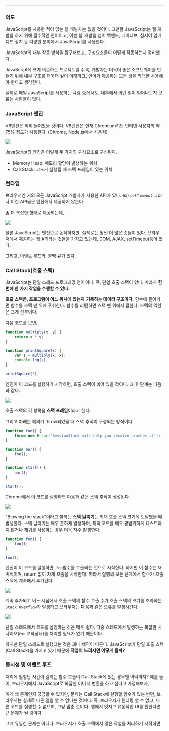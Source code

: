
---

### 의도

JavaScript를 사용한 적이 없는 웹 개발자는 없을 것이다.
그만큼 JavaScript는 웹 개발을 하기 위해 필수적인 언어이고, 이젠 웹 개발을 넘어 백엔드, 네이티브, 심지어 임베디드 장치 등 다양한 분야에서 JavaScript를 사용한다.

JavaScript의 내부 작동 방식을 탐구해보고, 구성요소들이 어떻게 작동하는지 정리했다.

JavaScript에 크게 의존하는 프로젝트일 수록, 개발자는 더욱더 좋은 소프트웨어를 만들기 위해 내부 구조를 더욱더 깊이 이해하고, 언어가 제공하는 모든 것을 최대한 사용해야 한다고 생각한다. 

실제로 매일 JavaScript를 사용하는 사람 중에서도, 내부에서 어떤 일이 일어나는지 모르는 사람들이 많다.

### JavaScript 엔진

V8엔진은 익히 들어봤을 것이다. V8엔진은 현재 Chromium기반 인터넷 사용자의 약 75% 정도가 사용한다. (Chrome, Node.js에서 사용됨)

![](https://i.imgur.com/rP2uD3P.png)

JavaScript의 엔진은 이렇게 두 가지의 구성요소로 구성된다.
- Memory Heap: 메모리 할당이 발생하는 위치
- Call Stack: 코드가 실행될 때 스택 프레임이 있는 위치

### 런타임

브라우저엔 거의 모든 JavaScript 개발자가 사용한 API가 있다. ex) `setTimeout`
그러나 이런 API들은 엔진에서 제공하지 않는다.

좀 더 복잡한 형태로 제공되는데,

![](https://i.imgur.com/DN52Oun.png)


물론 JavaScript는 엔진으로 동작하지만, 실제로는 훨씬 더 많은 것들이 있다.
브라우저에서 제공하는 웹 API라는 것들을 가지고 있는데, DOM, AJAX, setTimeout등이 있다.

그리고, 이벤트 루프와, 콜백 큐가 있다.

### Call Stack(호출 스택)

JavaScript는 단일 스레드 프로그래밍 언어이다. 즉, 단일 호출 스택이 있다. 따라서 **한 번에 한 가지 작업을 수행할 수 있다.** 

**호출 스택은, 프로그램이 어느 위치에 있는지 기록하는 데이터 구조이다.** 함수에 들어가면 함수를 스택 맨 위에 푸쉬한다. 함수를 리턴하면 스택 맨 위에서 팝한다. 스택의 역할은 그게 전부이다.

다음 코드를 보면,

```js
function multiply(x, y) {  
    return x * y;  
}

function printSquare(x) {  
    var s = multiply(x, x);  
    console.log(s);  
}

printSquare(5);
```

엔진이 이 코드를 실행하기 시작하면, 호출 스택이 비어 있을 것이다. 그 후 단계는 다음과 같다.

![](https://i.imgur.com/60BZupV.png)

호출 스택의 각 항목을 **스택 프레임**이라고 한다. 

그리고 아래는 예외가 throw되었을 때 스택 추적이 구성되는 방식이다.

```js
function foo() {  
    throw new Error('SessionStack will help you resolve crashes :)');  
}

function bar() {  
    foo();  
}

function start() {  
    bar();  
}

start();
```

Chrome에서 이 코드를 실행하면 다음과 같은 스택 추적이 생성된다.

![](https://i.imgur.com/1Vo71xE.png)

"Blowing the stack"이라고 불리는 **스택 날리기**는 최대 호출 스택 크기에 도달했을 때 발생한다.
스택 날리기는 매우 흔하게 발생하며, 특히 코드를 매우 광범위하게 테스트하지 않거나 재귀를 사용하는 경우 더욱 자주 발생한다.

```js
function foo() {  
    foo();  
}

foo();
```

엔진이 이 코드를 실행하면, `foo`함수를 호출하는 것으로 시작한다. 하지만 이 함수는 재귀적이며, return 없이 자체 호출을 시작한다. 따라서 실행의 모든 단계에서 함수가 호출 스택에 계속해서 추가된다.

![](https://i.imgur.com/eOr7Inz.png)

계속 추가되고 어느 시점에서 호출 스택의 함수 호출 수가 호출 스택의 크기를 초과하는 `Stack Overflow`가 발생하고 브라우저는 다음과 같은 오류를 발생시킨다.

![](https://i.imgur.com/9R1KhZe.png)

단일 스레드에서 코드를 실행하는 것은 매우 쉽다. 다중 스레드에서 발생하는 복잡한 시나리오(ex: 교착상태)를 처리할 필요가 없기 때문이다.

하지만 단일 스레드로 실행되는 것은 꽤나 제약이 따른다. JavaScript가 단일 호출 스택(Call Stack)을 가지고 있기 때문에 **작업이 느려지면 어떻게 될까?**

### 동시성 및 이벤트 루프

처리에 엄청난 시간이 걸리는 함수 호출이 Call Stack에 있는 경우엔 어떡하지?
예를 들어, 브라우저에서 JavaScript로 복잡한 이미지 변환을 하고 싶다고 가정해보자,

이게 왜 문제인지 궁금할 수 있지만, 문제는 Call Stack에 실행할 함수가 있는 반면, 브라우저는 실제로 다른 일을 할 수 없다는 것이다. 
즉, 브라우저가 렌더링 할 수 없고, 다른 코드를 실행할 수 없으며, 그냥 멈춘 것이다. 앱에서 멋지고 유동적인 UI를 원한다면 큰 문제가 될 것이다.

그게 유일한 문제는 아니다. 브라우저가 호출 스택에서 많은 작업을 처리하기 시작하면 
